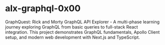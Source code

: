 # alx-graphql-0x00
GraphQuest: Rick and Morty GraphQL API Explorer - A multi-phase learning journey exploring GraphQL from basic queries to full-stack React integration. This project demonstrates GraphQL fundamentals, Apollo Client setup, and modern web development with Next.js and TypeScript.
